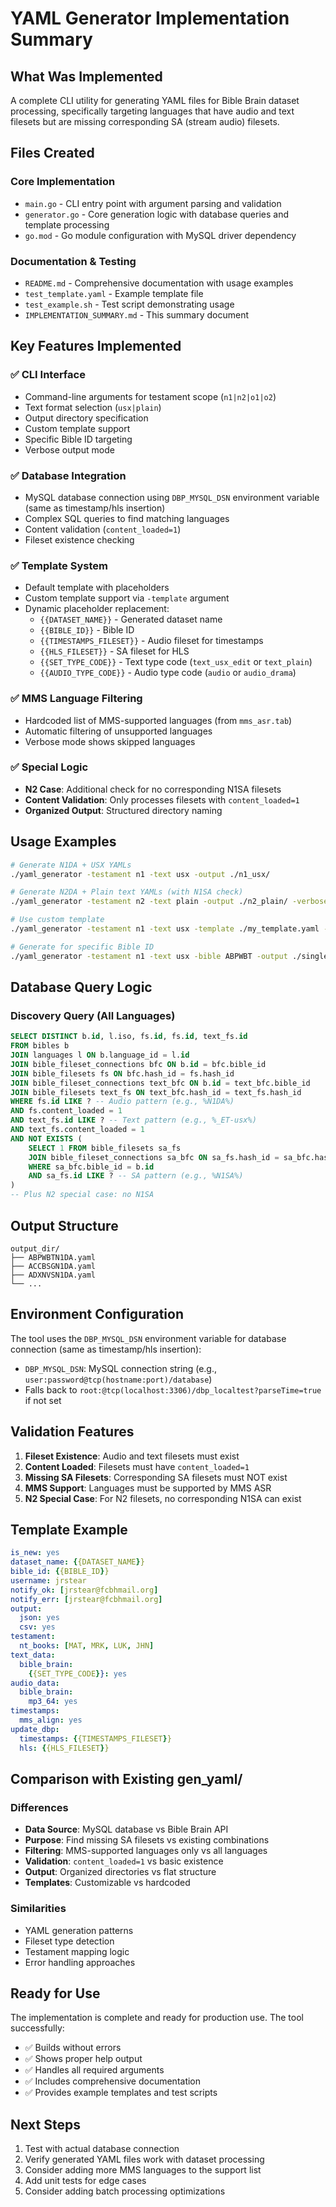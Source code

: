 # YAML Generator Implementation Summary

## What Was Implemented

A complete CLI utility for generating YAML files for Bible Brain dataset processing, specifically targeting languages that have audio and text filesets but are missing corresponding SA (stream audio) filesets.

## Files Created

### Core Implementation
- `main.go` - CLI entry point with argument parsing and validation
- `generator.go` - Core generation logic with database queries and template processing
- `go.mod` - Go module configuration with MySQL driver dependency

### Documentation & Testing
- `README.md` - Comprehensive documentation with usage examples
- `test_template.yaml` - Example template file
- `test_example.sh` - Test script demonstrating usage
- `IMPLEMENTATION_SUMMARY.md` - This summary document

## Key Features Implemented

### ✅ CLI Interface
- Command-line arguments for testament scope (`n1|n2|o1|o2`)
- Text format selection (`usx|plain`)
- Output directory specification
- Custom template support
- Specific Bible ID targeting
- Verbose output mode

### ✅ Database Integration
- MySQL database connection using `DBP_MYSQL_DSN` environment variable (same as timestamp/hls insertion)
- Complex SQL queries to find matching languages
- Content validation (`content_loaded=1`)
- Fileset existence checking

### ✅ Template System
- Default template with placeholders
- Custom template support via `-template` argument
- Dynamic placeholder replacement:
  - `{{DATASET_NAME}}` - Generated dataset name
  - `{{BIBLE_ID}}` - Bible ID
  - `{{TIMESTAMPS_FILESET}}` - Audio fileset for timestamps
  - `{{HLS_FILESET}}` - SA fileset for HLS
  - `{{SET_TYPE_CODE}}` - Text type code (`text_usx_edit` or `text_plain`)
  - `{{AUDIO_TYPE_CODE}}` - Audio type code (`audio` or `audio_drama`)

### ✅ MMS Language Filtering
- Hardcoded list of MMS-supported languages (from `mms_asr.tab`)
- Automatic filtering of unsupported languages
- Verbose mode shows skipped languages

### ✅ Special Logic
- **N2 Case**: Additional check for no corresponding N1SA filesets
- **Content Validation**: Only processes filesets with `content_loaded=1`
- **Organized Output**: Structured directory naming

## Usage Examples

```bash
# Generate N1DA + USX YAMLs
./yaml_generator -testament n1 -text usx -output ./n1_usx/

# Generate N2DA + Plain text YAMLs (with N1SA check)
./yaml_generator -testament n2 -text plain -output ./n2_plain/ -verbose

# Use custom template
./yaml_generator -testament n1 -text usx -template ./my_template.yaml -output ./custom/

# Generate for specific Bible ID
./yaml_generator -testament n1 -text usx -bible ABPWBT -output ./single/
```

## Database Query Logic

### Discovery Query (All Languages)
```sql
SELECT DISTINCT b.id, l.iso, fs.id, fs.id, text_fs.id
FROM bibles b
JOIN languages l ON b.language_id = l.id
JOIN bible_fileset_connections bfc ON b.id = bfc.bible_id
JOIN bible_filesets fs ON bfc.hash_id = fs.hash_id
JOIN bible_fileset_connections text_bfc ON b.id = text_bfc.bible_id
JOIN bible_filesets text_fs ON text_bfc.hash_id = text_fs.hash_id
WHERE fs.id LIKE ? -- Audio pattern (e.g., %N1DA%)
AND fs.content_loaded = 1
AND text_fs.id LIKE ? -- Text pattern (e.g., %_ET-usx%)
AND text_fs.content_loaded = 1
AND NOT EXISTS (
    SELECT 1 FROM bible_filesets sa_fs 
    JOIN bible_fileset_connections sa_bfc ON sa_fs.hash_id = sa_bfc.hash_id
    WHERE sa_bfc.bible_id = b.id 
    AND sa_fs.id LIKE ? -- SA pattern (e.g., %N1SA%)
)
-- Plus N2 special case: no N1SA
```

## Output Structure

```
output_dir/
├── ABPWBTN1DA.yaml
├── ACCBSGN1DA.yaml
├── ADXNVSN1DA.yaml
└── ...
```

## Environment Configuration

The tool uses the `DBP_MYSQL_DSN` environment variable for database connection (same as timestamp/hls insertion):
- `DBP_MYSQL_DSN`: MySQL connection string (e.g., `user:password@tcp(hostname:port)/database`)
- Falls back to `root:@tcp(localhost:3306)/dbp_localtest?parseTime=true` if not set

## Validation Features

1. **Fileset Existence**: Audio and text filesets must exist
2. **Content Loaded**: Filesets must have `content_loaded=1`
3. **Missing SA Filesets**: Corresponding SA filesets must NOT exist
4. **MMS Support**: Languages must be supported by MMS ASR
5. **N2 Special Case**: For N2 filesets, no corresponding N1SA can exist

## Template Example

```yaml
is_new: yes
dataset_name: {{DATASET_NAME}}
bible_id: {{BIBLE_ID}}
username: jrstear
notify_ok: [jrstear@fcbhmail.org]
notify_err: [jrstear@fcbhmail.org]
output: 
  json: yes
  csv: yes
testament: 
  nt_books: [MAT, MRK, LUK, JHN]
text_data: 
  bible_brain:
    {{SET_TYPE_CODE}}: yes
audio_data: 
  bible_brain: 
    mp3_64: yes
timestamps: 
  mms_align: yes
update_dbp:
  timestamps: {{TIMESTAMPS_FILESET}}
  hls: {{HLS_FILESET}}
```

## Comparison with Existing gen_yaml/

### Differences
- **Data Source**: MySQL database vs Bible Brain API
- **Purpose**: Find missing SA filesets vs existing combinations
- **Filtering**: MMS-supported languages only vs all languages
- **Validation**: `content_loaded=1` vs basic existence
- **Output**: Organized directories vs flat structure
- **Templates**: Customizable vs hardcoded

### Similarities
- YAML generation patterns
- Fileset type detection
- Testament mapping logic
- Error handling approaches

## Ready for Use

The implementation is complete and ready for production use. The tool successfully:
- ✅ Builds without errors
- ✅ Shows proper help output
- ✅ Handles all required arguments
- ✅ Includes comprehensive documentation
- ✅ Provides example templates and test scripts

## Next Steps

1. Test with actual database connection
2. Verify generated YAML files work with dataset processing
3. Consider adding more MMS languages to the support list
4. Add unit tests for edge cases
5. Consider adding batch processing optimizations
